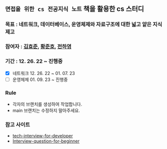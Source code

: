 ## `면접을 위한 cs 전공지식 노트` 책을 활용한 cs 스터디

### 목표 : 네트워크, 데이터베이스, 운영체제와 자료구조에 대한 넓고 얕은 지식 제고

### 참여자 : [김효준](https://github.com/khyojun), [황준호](https://github.com/juno-junho), [전하영](https://github.com/ha0day)

### 기간 : 12. 26. 22 ~ 진행중
 - [x] 네트워크 12. 26. 22 ~ 01. 07. 23
 - [ ] 운영체제 01. 09. 23 ~ 진행중

### Rule

- 각자의 브랜치를 생성하여 작업합니다.
- main 브랜치는 수정하지 말아주세요.

### 참고 사이트
- [tech-interview-for-developer](https://github.com/gyoogle/tech-interview-for-developer)
- [Interview-question-for-beginner](https://github.com/JaeYeopHan/Interview_Question_for_Beginner)
